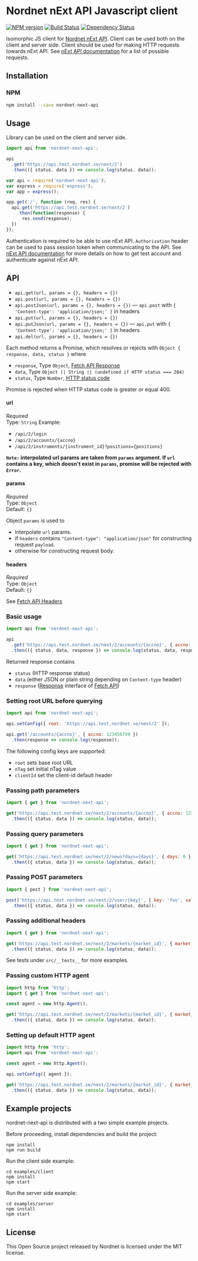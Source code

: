 # Nordnet nExt API Javascript client

[![NPM version][npm-image]][npm-url]
[![Build Status][travis-image]][travis-url]
[![Dependency Status][depstat-image]][depstat-url]

Isomorphic JS client for [Nordnet nExt API][api]. Client can be used both on the client and server side. Client should be used for making HTTP requests towards nExt API. See [nExt API documentation][api-docs] for a list of possible requests.


## Installation

### NPM

```sh
npm install --save nordnet-next-api
```

## Usage

Library can be used on the client and server side.

```js
import api from 'nordnet-next-api';

api
  .get('https://api.test.nordnet.se/next/2')
  .then(({ status, data }) => console.log(status, data));
```

```js
var api = require('nordnet-next-api');
var express = require('express');
var app = express();

app.get('/', function (req, res) {
  api.get('https://api.test.nordnet.se/next/2')
    .then(function(response) {
      res.send(response);
  })
});
```

Authentication is required to be able to use nExt API. `Authorization` header can be used to pass session token when communicating to the API.
See [nExt API documentation][api] for more details on how to get test account and authenticate against nExt API.

## API

* `api.get(url, params = {}, headers = {})`
* `api.post(url, params = {}, headers = {})`
* `api.postJson(url, params = {}, headers = {})` — `api.post` with `{ 'Content-type': 'application/json;' }` in headers
* `api.put(url, params = {}, headers = {})`
* `api.putJson(url, params = {}, headers = {})` — `api.put` with `{ 'Content-type': 'application/json;' }` in headers
* `api.del(url, params = {}, headers = {})`

Each method returns a Promise, which resolves or rejects with `Object { response, data, status }` where

* `response`, Type `Object`, [Fetch API Response](https://developer.mozilla.org/en-US/docs/Web/API/Response)
* `data`, Type `Object || String || (undefined if HTTP status === 204)`
* `status`, Type `Number`, [HTTP status code](https://developer.mozilla.org/en-US/docs/Web/API/Response/status)

Promise is rejected when HTTP status code is greater or equal 400.

#### url

*Required*  
Type: `String`
Example:

* `/api/2/login`
* `/api/2/accounts/{accno}`
* `/api/2/instruments/{instrument_id}?positions={positions}`

**`Note:` interpolated url params are taken from `params` argument. If `url` contains a key,
which doesn't exist in `params`, promise will be rejected with `Error`.**

#### params

*Required*  
Type: `Object`  
Default: `{}`

Object `params` is used to
* interpolate `url` params.
* if `headers` contains `"Content-type": "application/json"` for constructing request `payload`.
* otherwise for constructing request body.

#### headers

*Required*  
Type: `Object`  
Default: `{}`

See [Fetch API Headers](https://developer.mozilla.org/en-US/docs/Web/API/Headers)



### Basic usage

```js
import api from 'nordnet-next-api';

api
  .get('https://api.test.nordnet.se/next/2/accounts/{accno}', { accno: 123456789 })
  .then(({ status, data, response }) => console.log(status, data, response));
```

Returned response contains
* `status` (HTTP response status)
* `data` (either JSON or plain string depending on `Content-type` header)
* `response` ([Response][response] interface of [Fetch API][fetch-api])

### Setting root URL before querying

```js
import api from 'nordnet-next-api';

api.setConfig({ root: 'https://api.test.nordnet.se/next/2' });

api.get('/accounts/{accno}', { accno: 123456789 })
  .then(response => console.log(response));
```

The following config keys are supported:
* `root` sets base root URL
* `nTag` set initial nTag value
* `clientId` set the client-id default header

### Passing path parameters

```js
import { get } from 'nordnet-next-api';

get('https://api.test.nordnet.se/next/2/accounts/{accno}', { accno: 123456789 })
  .then(({ status, data }) => console.log(status, data));
```

### Passing query parameters

```js
import { get } from 'nordnet-next-api';

get('https://api.test.nordnet.se/next/2/news?days={days}', { days: 0 })
  .then(({ status, data }) => console.log(status, data));
```

### Passing POST parameters

```js
import { post } from 'nordnet-next-api';

post('https://api.test.nordnet.se/next/2/user/{key}', { key: 'foo', value: { bar: 'bar' }})
  .then(({ status, data }) => console.log(status, data));
```

### Passing additional headers

```js
import { get } from 'nordnet-next-api';

get('https://api.test.nordnet.se/next/2/markets/{market_id}', { market_id: 11 }, { 'Accept-Language': 'sv' })
  .then(({ status, data }) => console.log(status, data));
```

See tests under `src/__tests__` for more examples.

### Passing custom HTTP agent
```js
import http from 'http';
import { get } from 'nordnet-next-api';

const agent = new http.Agent();

get('https://api.test.nordnet.se/next/2/markets/{market_id}', { market_id: 11 }, { 'Accept-Language': 'sv' }, { agent })
  .then(({ status, data }) => console.log(status, data));
```

### Setting up default HTTP agent
```js
import http from 'http';
import api from 'nordnet-next-api';

const agent = new http.Agent();

api.setConfig({ agent });

get('https://api.test.nordnet.se/next/2/markets/{market_id}', { market_id: 11 }, { 'Accept-Language': 'sv' })
  .then(({ status, data }) => console.log(status, data));
```

## Example projects

nordnet-next-api is distributed with a two simple example projects.

Before proceeding, install dependencies and build the project:

```
npm install
npm run build
```

Run the client side example:

```
cd examples/client
npm install
npm start
```

Run the server side example:

```
cd examples/server
npm install
npm start
```

## License

This Open Source project released by Nordnet is licensed under the MIT license.


[api]: https://api.test.nordnet.se/
[api-docs]: https://api.test.nordnet.se/api-docs/index.html

[response]: https://developer.mozilla.org/en-US/docs/Web/API/Response
[fetch-api]: https://developer.mozilla.org/en-US/docs/Web/API/Fetch_API

[npm-url]: https://npmjs.org/package/nordnet-next-api
[npm-image]: https://img.shields.io/npm/v/nordnet-next-api.svg

[travis-url]: https://travis-ci.org/nordnet/nordnet-next-api
[travis-image]: https://travis-ci.org/nordnet/nordnet-next-api.svg?branch=master

[depstat-url]: https://david-dm.org/nordnet/nordnet-next-api
[depstat-image]: https://david-dm.org/nordnet/nordnet-next-api.svg
